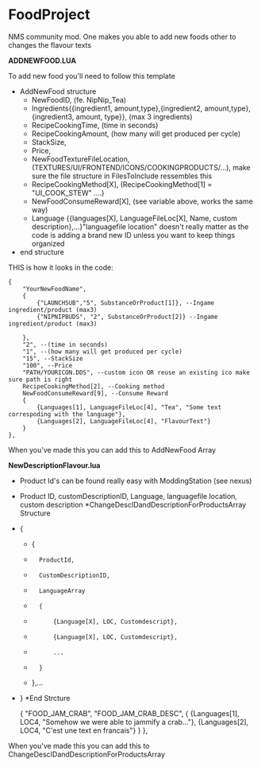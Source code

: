 # FoodProject
NMS community mod. One makes you able to add new foods other to changes the flavour texts

<b>ADDNEWFOOD.LUA</b>

To add new food you'll need to follow this template

* AddNewFood structure
	* NewFoodID, (fe. NipNip_Tea)
	* Ingredients{{ingredient1, amount,type},{ingredient2, amount,type},{ingredient3, amount, type}},  (max 3 ingredients)
	* RecipeCookingTime, (time in seconds)
	* RecipeCookingAmount, (how many will get produced per cycle)
	* StackSize,
	* Price,
	* NewFoodTextureFileLocation, (TEXTURES/UI/FRONTEND/ICONS/COOKINGPRODUCTS/...), make sure the file structure in FilesToInclude ressembles this
	* RecipeCookingMethod[X], (RecipeCookingMethod[1] = "UI_COOK_STEW" ....)
	* NewFoodConsumeReward[X], (see variable above, works the same way)
	* Language {{languages[X], LanguageFileLoc[X], Name, custom description},...}"languagefile location" doesn't really matter as the code is adding a brand new ID unless you want to keep things organized
* end structure

THIS is how it looks in the code:

	{
		"YourNewFoodName", 
		{
			{"LAUNCHSUB","5", SubstanceOrProduct[1]}, --Ingame ingredient/product (max3)
			{"NIPNIPBUDS", "2", SubstanceOrProduct[2]} --Ingame ingredient/product (max3)

		},
		"2", --(time in seconds)
		"1", --(how many will get produced per cycle)
		"15", --StackSize
		"100", --Price
		"PATH/YOURICON.DDS", --custom icon OR reuse an existing ico make sure path is right
		RecipeCookingMethod[2], --Cooking method
		NewFoodConsumeReward[9], --Consume Reward
		{
			{Languages[1], LanguageFileLoc[4], "Tea", "Some text correspoding with the language"},
			{Languages[2], LanguageFileLoc[4], "FlavourText"}
		}		
	},
 
  
When you've made this you can add this to  AddNewFood Array

<b>NewDescriptionFlavour.lua</b>

* Product Id's can be found really easy with ModdingStation (see nexus)
* Product ID, customDescriptionID, Language, languagefile location, custom description
*ChangeDescIDandDescriptionForProductsArray Structure
* {
	* 	{
	* 		ProductId,
	* 		CustomDescriptionID,
	* 		LanguageArray
	* 		{
	* 			{Language[X], LOC, Customdescript},
	* 			{Language[X], LOC, Customdescript},
	* 			...
	* 		}
	* 	},...
* }
*End Strcture

	{
		"FOOD_JAM_CRAB", 
		"FOOD_JAM_CRAB_DESC", 
		{
			{Languages[1], LOC4, "Somehow we were able to jammify a crab..."},
			{Languages[2], LOC4, "C'est une text en francais"}
		}
	},


When you've made this you can add this to ChangeDescIDandDescriptionForProductsArray 
